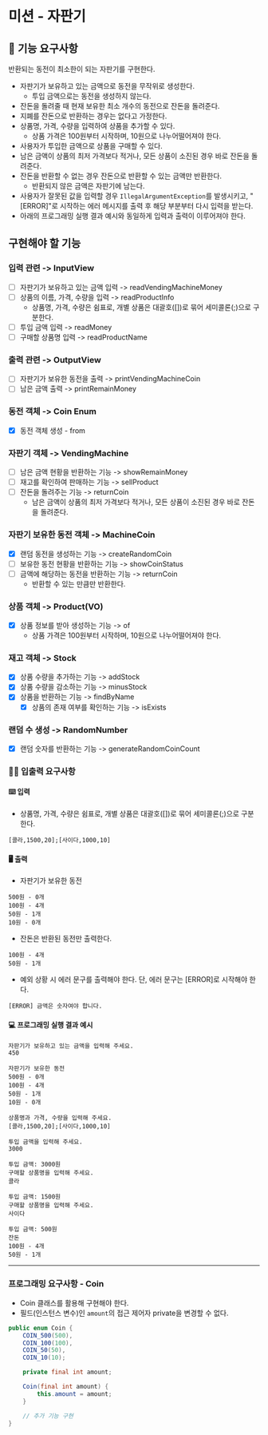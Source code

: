# 미션 - 자판기

## 🚀 기능 요구사항

반환되는 동전이 최소한이 되는 자판기를 구현한다.

- 자판기가 보유하고 있는 금액으로 동전을 무작위로 생성한다.
    - 투입 금액으로는 동전을 생성하지 않는다.
- 잔돈을 돌려줄 때 현재 보유한 최소 개수의 동전으로 잔돈을 돌려준다.
- 지폐를 잔돈으로 반환하는 경우는 없다고 가정한다.
- 상품명, 가격, 수량을 입력하여 상품을 추가할 수 있다.
    - 상품 가격은 100원부터 시작하며, 10원으로 나누어떨어져야 한다.
- 사용자가 투입한 금액으로 상품을 구매할 수 있다.
- 남은 금액이 상품의 최저 가격보다 적거나, 모든 상품이 소진된 경우 바로 잔돈을 돌려준다.
- 잔돈을 반환할 수 없는 경우 잔돈으로 반환할 수 있는 금액만 반환한다.
    - 반환되지 않은 금액은 자판기에 남는다.
- 사용자가 잘못된 값을 입력할 경우 `IllegalArgumentException`를 발생시키고, "[ERROR]"로 시작하는 에러 메시지를 출력 후 해당 부분부터 다시 입력을 받는다.
- 아래의 프로그래밍 실행 결과 예시와 동일하게 입력과 출력이 이루어져야 한다.

## 구현해야 할 기능

### 입력 관련 -> InputView
- [ ] 자판기가 보유하고 있는 금액 입력 -> readVendingMachineMoney
- [ ] 상품의 이름, 가격, 수량을 입력 -> readProductInfo
  - 상품명, 가격, 수량은 쉼표로, 개별 상품은 대괄호([])로 묶어 세미콜론(;)으로 구분한다.
- [ ] 투입 금액 입력 -> readMoney
- [ ] 구매할 상품명 입력 -> readProductName

### 출력 관련 -> OutputView
- [ ] 자판기가 보유한 동전을 출력 -> printVendingMachineCoin
- [ ] 남은 금액 출력 -> printRemainMoney

### 동전 객체 -> Coin Enum
- [x] 동전 객체 생성 - from

### 자판기 객체 -> VendingMachine
- [ ] 남은 금액 현황을 반환하는 기능 -> showRemainMoney
- [ ] 재고를 확인하여 판매하는 기능 -> sellProduct
- [ ] 잔돈을 돌려주는 기능 -> returnCoin
  - 남은 금액이 상품의 최저 가격보다 적거나, 모든 상품이 소진된 경우 바로 잔돈을 돌려준다.

### 자판기 보유한 동전 객체 -> MachineCoin
- [x] 랜덤 동전을 생성하는 기능 -> createRandomCoin
- [ ] 보유한 동전 현황을 반환하는 기능 -> showCoinStatus
- [ ] 금액에 해당하는 동전을 반환하는 기능 -> returnCoin
  - 반환할 수 있는 만큼만 반환한다.

### 상품 객체 -> Product(VO)
- [x] 상품 정보를 받아 생성하는 기능 -> of
  - 상품 가격은 100원부터 시작하며, 10원으로 나누어떨어져야 한다.

### 재고 객체 -> Stock
- [x] 상품 수량을 추가하는 기능 -> addStock
- [x] 상품 수량을 감소하는 기능 -> minusStock
- [x] 상품을 반환하는 기능 -> findByName
  - [x] 상품의 존재 여부를 확인하는 기능 -> isExists

### 랜덤 수 생성 -> RandomNumber
- [x] 랜덤 숫자를 반환하는 기능 -> generateRandomCoinCount

### ✍🏻 입출력 요구사항

#### ⌨️ 입력

- 상품명, 가격, 수량은 쉼표로, 개별 상품은 대괄호([])로 묶어 세미콜론(;)으로 구분한다.

```
[콜라,1500,20];[사이다,1000,10]
```

#### 🖥 출력

- 자판기가 보유한 동전

```
500원 - 0개
100원 - 4개
50원 - 1개
10원 - 0개
```

- 잔돈은 반환된 동전만 출력한다.

```
100원 - 4개
50원 - 1개
```

- 예외 상황 시 에러 문구를 출력해야 한다. 단, 에러 문구는 [ERROR]로 시작해야 한다.

```
[ERROR] 금액은 숫자여야 합니다.
```

#### 💻 프로그래밍 실행 결과 예시

```
자판기가 보유하고 있는 금액을 입력해 주세요.
450

자판기가 보유한 동전
500원 - 0개
100원 - 4개
50원 - 1개
10원 - 0개

상품명과 가격, 수량을 입력해 주세요.
[콜라,1500,20];[사이다,1000,10]

투입 금액을 입력해 주세요.
3000

투입 금액: 3000원
구매할 상품명을 입력해 주세요.
콜라

투입 금액: 1500원
구매할 상품명을 입력해 주세요.
사이다

투입 금액: 500원
잔돈
100원 - 4개
50원 - 1개
```

---

### 프로그래밍 요구사항 - Coin

- Coin 클래스를 활용해 구현해야 한다.
- 필드(인스턴스 변수)인 `amount`의 접근 제어자 private을 변경할 수 없다.

```java
public enum Coin {
    COIN_500(500),
    COIN_100(100),
    COIN_50(50),
    COIN_10(10);

    private final int amount;

    Coin(final int amount) {
        this.amount = amount;
    }

    // 추가 기능 구현
}
```
